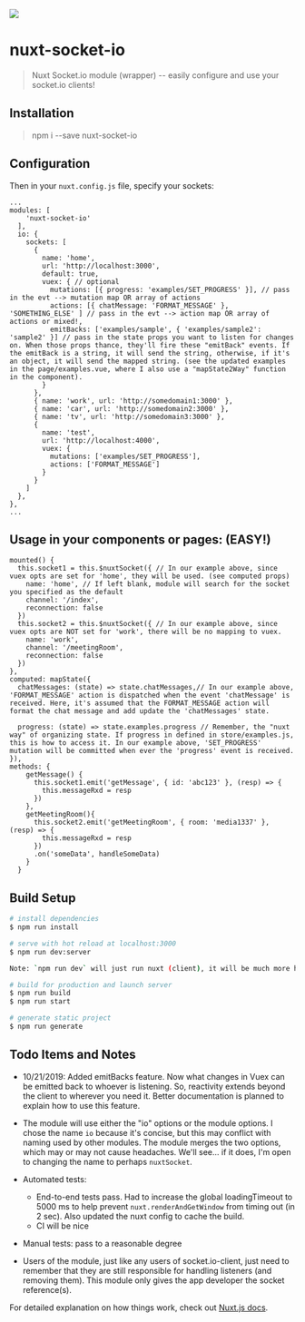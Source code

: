 <a href="https://gitlab.com/richardeschloss/nuxt-socket-io" target="_blank" rel="noopener noreferrer" style=""><img src="https://gitlab.com/richardeschloss/nuxt-socket-io/badges/master/pipeline.svg" aria-hidden="true" class="project-badge"></a>

# nuxt-socket-io

> Nuxt Socket.io module (wrapper) -- easily configure and use your socket.io clients!

## Installation

> npm i --save nuxt-socket-io

## Configuration

Then in your `nuxt.config.js` file, specify your sockets:

```
...
modules: [
    'nuxt-socket-io'
  ],
  io: {
    sockets: [
      {
        name: 'home',
        url: 'http://localhost:3000',
        default: true,
        vuex: { // optional
          mutations: [{ progress: 'examples/SET_PROGRESS' }], // pass in the evt --> mutation map OR array of actions
          actions: [{ chatMessage: 'FORMAT_MESSAGE' }, 'SOMETHING_ELSE' ] // pass in the evt --> action map OR array of actions or mixed!,
          emitBacks: ['examples/sample', { 'examples/sample2': 'sample2' }] // pass in the state props you want to listen for changes on. When those props thance, they'll fire these "emitBack" events. If the emitBack is a string, it will send the string, otherwise, if it's an object, it will send the mapped string. (see the updated examples in the page/examples.vue, where I also use a "mapState2Way" function in the component).
        }
      },
      { name: 'work', url: 'http://somedomain1:3000' },
      { name: 'car', url: 'http://somedomain2:3000' },
      { name: 'tv', url: 'http://somedomain3:3000' },
      {
        name: 'test',
        url: 'http://localhost:4000',
        vuex: {
          mutations: ['examples/SET_PROGRESS'],
          actions: ['FORMAT_MESSAGE']
        }
      }
    ]
  },
},
...
```

## Usage in your components or pages: (EASY!)

```
mounted() {
  this.socket1 = this.$nuxtSocket({ // In our example above, since vuex opts are set for 'home', they will be used. (see computed props)
    name: 'home', // If left blank, module will search for the socket you specified as the default
    channel: '/index',
    reconnection: false
  })
  this.socket2 = this.$nuxtSocket({ // In our example above, since vuex opts are NOT set for 'work', there will be no mapping to vuex.
    name: 'work',
    channel: '/meetingRoom',
    reconnection: false
  })
},
computed: mapState({
  chatMessages: (state) => state.chatMessages,// In our example above, 'FORMAT_MESSAGE' action is dispatched when the event 'chatMessage' is received. Here, it's assumed that the FORMAT_MESSAGE action will format the chat message and add update the 'chatMessages' state.

  progress: (state) => state.examples.progress // Remember, the "nuxt way" of organizing state. If progress in defined in store/examples.js, this is how to access it. In our example above, 'SET_PROGRESS' mutation will be committed when ever the 'progress' event is received.
}),
methods: {
    getMessage() {
      this.socket1.emit('getMessage', { id: 'abc123' }, (resp) => {
        this.messageRxd = resp
      })
    },
    getMeetingRoom(){
      this.socket2.emit('getMeetingRoom', { room: 'media1337' }, (resp) => {
        this.messageRxd = resp
      })
      .on('someData', handleSomeData)
    }
  }
```

## Build Setup

```bash
# install dependencies
$ npm run install

# serve with hot reload at localhost:3000
$ npm run dev:server

Note: `npm run dev` will just run nuxt (client), it will be much more helpful to run both client and server. You may be interested in the design pattern being used on the socket.io server. As long as you have `.js` files in your `server/channels` directory and make sure to export a function named `Svc`, the `server.js` will automatically register it. This is somewhat analagous to the automatic routing of pages that you place in your `pages` folder.

# build for production and launch server
$ npm run build
$ npm run start

# generate static project
$ npm run generate
```

## Todo Items and Notes

- 10/21/2019: Added emitBacks feature. Now what changes in Vuex can be emitted back to whoever is listening. So, reactivity extends beyond the client to wherever you need it. Better documentation is planned to explain how to use this feature.

- The module will use either the "io" options or the module options. I chose the name `io` because it's concise, but this may conflict with naming used by other modules. The module merges the two options, which may or may not cause headaches. We'll see... if it does, I'm open to changing the name to perhaps `nuxtSocket`.
- Automated tests:
  - End-to-end tests pass. Had to increase the global loadingTimeout to 5000 ms to help prevent `nuxt.renderAndGetWindow` from timing out (in 2 sec). Also updated the nuxt config to cache the build.
  - CI will be nice
- Manual tests: pass to a reasonable degree
- Users of the module, just like any users of socket.io-client, just need to remember that they are still responsible for handling listeners (and removing them). This module only gives the app developer the socket reference(s).

For detailed explanation on how things work, check out [Nuxt.js docs](https://nuxtjs.org).
